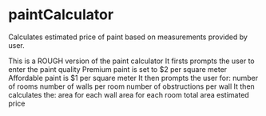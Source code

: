 # paintCalculator
Calculates estimated price of paint based on measurements provided by user. 

This is a ROUGH version of the paint calculator
It firsts prompts the user to enter the paint quality
Premium paint is set to $2 per square meter
Affordable paint is $1 per square meter
It then prompts the user for:
    number of rooms
    number of walls per room
    number of obstructions per wall
It then calculates the:
    area for each wall
    area for each room
    total area
    estimated price

